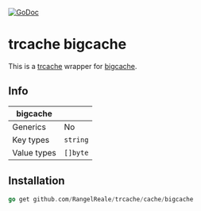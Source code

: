 [![GoDoc](https://godoc.org/github.com/RangelReale/trcache/cache/bigcache?status.png)](https://godoc.org/github.com/RangelReale/trcache/cache/bigcache)

trcache bigcache
================

This is a [trcache](https://github.com/RangelReale/trcache) wrapper for [bigcache](https://github.com/allegro/bigcache). 

## Info

| bigcache    |          |
|-------------|----------|
| Generics    | No       |
| Key types   | `string` |
| Value types | `[]byte` |



## Installation

```go
go get github.com/RangelReale/trcache/cache/bigcache
```
